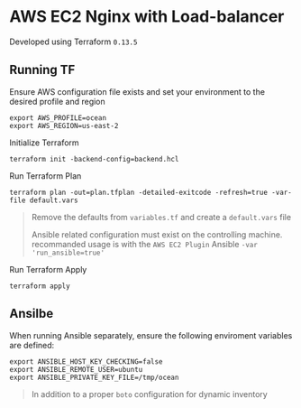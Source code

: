 # AWS EC2 Nginx with Load-balancer

Developed using Terraform `0.13.5`

## Running TF

Ensure AWS configuration file exists and set your environment to the desired profile and region

```shell
export AWS_PROFILE=ocean
export AWS_REGION=us-east-2
```

Initialize Terraform

`terraform init -backend-config=backend.hcl`

Run Terraform Plan

`terraform plan -out=plan.tfplan -detailed-exitcode -refresh=true -var-file default.vars`

> Remove the defaults from `variables.tf` and create a `default.vars` file
>
> Ansible related configuration must exist on the controlling machine. recommanded usage is with the `AWS EC2 Plugin`
> Ansible `-var 'run_ansible=true'`

Run Terraform Apply

`terraform apply`

## Ansilbe

When running Ansible separately, ensure the following enviroment variables are defined:

```shell
export ANSIBLE_HOST_KEY_CHECKING=false
export ANSIBLE_REMOTE_USER=ubuntu
export ANSIBLE_PRIVATE_KEY_FILE=/tmp/ocean
```

> In addition to a proper `boto` configuration for dynamic inventory
